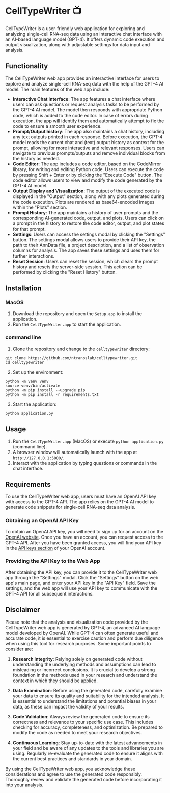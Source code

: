 # CellTypeWriter :tv:

CellTypeWriter is a user-friendly web application for exploring and analyzing single-cell RNA-seq data using an interactive chat interface with an AI-based language model (GPT-4). It offers dynamic code execution and output visualization, along with adjustable settings for data input and analysis.

## Functionality
The CellTypeWriter web app provides an interactive interface for users to explore and analyze single-cell RNA-seq data with the help of the GPT-4 AI model. The main features of the web app include:

- **Interactive Chat Interface**: The app features a chat interface where users can ask questions or request analysis tasks to be performed by the GPT-4 AI model. The model then responds with appropriate Python code, which is added to the code editor. In case of errors during execution, the app will identify them and automatically attempt to fix the code to ensure a smooth user experience.
- **Prompt/Output history**: The app also maintains a chat history, including any text outputs printed in each response. Before execution, the GPT-4 model reads the current chat and (text) output history as context for the prompt, allowing for more interactive and relevant responses. Users can navigate to previous prompts/outputs and remove individual blocks from the history as needed.
- **Code Editor**: The app includes a code editor, based on the CodeMirror library, for writing and editing Python code. Users can execute the code by pressing Shift + Enter or by clicking the "Execute Code" button. The code editor allows users to view and modify the code generated by the GPT-4 AI model.
- **Output Display and Visualization**: The output of the executed code is displayed in the "Output" section, along with any plots generated during the code execution. Plots are rendered as base64-encoded images within the "Plots" section.
- **Prompt History**: The app maintains a history of user prompts and the corresponding AI-generated code, output, and plots. Users can click on a prompt in the history to restore the code editor, output, and plot states for that prompt.
- **Settings**: Users can access the settings modal by clicking the "Settings" button. The settings modal allows users to provide their API key, the path to their AnnData file, a project description, and a list of observation columns for analysis. The app saves these settings and uses them for further interactions.
- **Reset Session**: Users can reset the session, which clears the prompt history and resets the server-side session. This action can be performed by clicking the "Reset History" button.

## Installation

### MacOS

1. Download the repository and open the `Setup.app` to install the application.
2. Run the `CellTypeWriter.app` to start the application.

### command line

1. Clone the repository and change to the `celltypewriter` directory:
```
git clone https://github.com/ntranoslab/celltypewriter.git
cd celltypewriter
```
2. Set up the environment:
```
python -m venv venv
source venv/bin/activate
python -m pip install --upgrade pip
python -m pip install -r requirements.txt
```
3. Start the application:
```
python application.py
```
## Usage

1. Run the `CellTypeWriter.app` (MacOS) or execute `python application.py` (command line).
2. A browser window will automatically launch with the app at `http://127.0.0.1:5000/`.
3. Interact with the application by typing questions or commands in the chat interface.

## Requirements

To use the CellTypeWriter web app, users must have an OpenAI API key with access to the GPT-4 API. The app relies on the GPT-4 AI model to generate code snippets for single-cell RNA-seq data analysis.

### Obtaining an OpenAI API Key

To obtain an OpenAI API key, you will need to sign up for an account on the [OpenAI website](https://www.openai.com/). Once you have an account, you can request access to the GPT-4 API. After you have been granted access, you will find your API key in the [API keys section](https://platform.openai.com/signup) of your OpenAI account.

### Providing the API Key to the Web App

After obtaining the API key, you can provide it to the CellTypeWriter web app through the "Settings" modal. Click the "Settings" button on the web app's main page, and enter your API key in the "API Key" field. Save the settings, and the web app will use your API key to communicate with the GPT-4 API for all subsequent interactions.

## Disclaimer

Please note that the analysis and visualization code provided by the CellTypeWriter web app is generated by GPT-4, an advanced AI language model developed by OpenAI. While GPT-4 can often generate useful and accurate code, it is essential to exercise caution and perform due diligence when using this tool for research purposes. Some important points to consider are:

1. **Research Integrity**: Relying solely on generated code without understanding the underlying methods and assumptions can lead to misleading or incorrect conclusions. It is crucial to develop a strong foundation in the methods used in your research and understand the context in which they should be applied.

2. **Data Examination**: Before using the generated code, carefully examine your data to ensure its quality and suitability for the intended analysis. It is essential to understand the limitations and potential biases in your data, as these can impact the validity of your results.

3. **Code Validation**: Always review the generated code to ensure its correctness and relevance to your specific use case. This includes checking for accuracy, completeness, and optimization. Be prepared to modify the code as needed to meet your research objectives.

4. **Continuous Learning**: Stay up-to-date with the latest advancements in your field and be aware of any updates to the tools and libraries you are using. Regularly re-evaluate the generated code to ensure it aligns with the current best practices and standards in your domain.

By using the CellTypeWriter web app, you acknowledge these considerations and agree to use the generated code responsibly. Thoroughly review and validate the generated code before incorporating it into your analysis.




